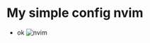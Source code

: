
# My simple config nvim
- ok
![nvim](https://github.com/luisinhoLayme/neovim/assets/71614685/88641eb1-810c-4d32-9160-a58ae3cafa3b)
